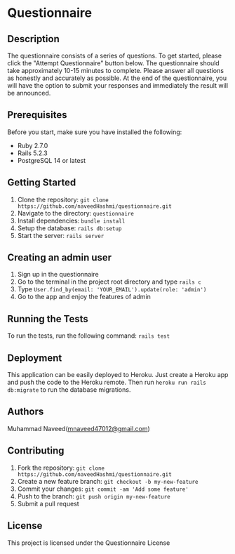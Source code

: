 # Questionnaire

## Description
The questionnaire consists of a series of questions. To get started, please click the "Attempt Questionnaire" button below. The questionnaire should take approximately 10-15 minutes to complete. Please answer all questions as honestly and accurately as possible. At the end of the questionnaire, you will have the option to submit your responses and immediately the result will be announced.

## Prerequisites
Before you start, make sure you have installed the following:
* Ruby 2.7.0
* Rails 5.2.3
* PostgreSQL 14 or latest

## Getting Started
1. Clone the repository: `git clone https://github.com/naveedHashmi/questionnaire.git`
2. Navigate to the directory: `questionnaire`
3. Install dependencies: `bundle install`
4. Setup the database: `rails db:setup`
5. Start the server: `rails server`

## Creating an admin user
1. Sign up in the questionnaire
2. Go to the terminal in the project root directory and type `rails c`
3. Type `User.find_by(email: 'YOUR_EMAIL').update(role: 'admin')`
4. Go to the app and enjoy the features of admin

## Running the Tests
To run the tests, run the following command: `rails test`

## Deployment
This application can be easily deployed to Heroku. Just create a Heroku app and push the code to the Heroku remote. Then run `heroku run rails db:migrate` to run the database migrations.

## Authors
Muhammad Naveed(mnaveed47012@gmail.com)
## Contributing
1. Fork the repository: `git clone https://github.com/naveedHashmi/questionnaire.git`
2. Create a new feature branch: `git checkout -b my-new-feature`
3. Commit your changes: `git commit -am 'Add some feature'`
4. Push to the branch: `git push origin my-new-feature`
5. Submit a pull request

## License
This project is licensed under the Questionnaire License
